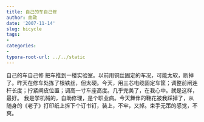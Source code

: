 ```yaml
---
title: 自己的车自己修
author: 曲政
date: '2007-11-14'
slug: bicycle
tags:
- 
categories:
- 
typora-root-url: ../../static
---
```


自己的车自己修
把车推到一楼实验室。以前用铜丝固定的车况，可能太软，断掉了。昨天在修车处拣了根铁丝，但太硬。今天，用三芯电缆固定车筐；调整前闸连杆长度；拧紧闸皮位置；调高一寸车座高度。几乎完美了，在我心中。就是这样，最好。
我是学机械的，自助修理，是个职业病。今天舞伴的鞋花被我踩掉了，从随身的《老子》打印纸上拆下个订书钉，装上，不牢，又掉。束手无策的感觉，不爽。                                                                                            